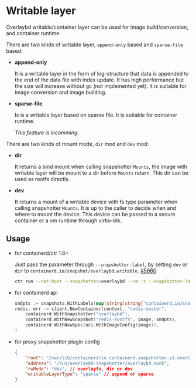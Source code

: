 # Writable layer

Overlaybd writable/container layer can be used for image build/conversion, and container runtime.


There are two kinds of writable layer, `append-only` based and `sparse-file` based:

* **append-only**

    It is a writable layer in the form of log-structure that data is appended to the end of the data file with index update. It has high performance but the size will increase without gc (not implemented yet). It is suitable for image conversion and image building.

* **sparse-file**

    Is is a writable layer based on sparse file. It is suitable for container runtime.

    *This feature is incomming.*


There are two kinds of mount mode, `dir` mod and `dev` mod:

* **dir**

    It returns a bind mount when calling snapshotter `Mounts`, the image with writable layer will be mount to a dir before `Mounts` return. This dir can be used as rootfs directly.

* **dev**

    It returns a mount of a writable device with fs type parameter when calling snapshotter `Mounts`. It is up to the caller to decide when and where to mount the device. This device can be passed to a secure container or a vm runtime through virtio-blk.


## Usage

* for containerd/ctr 1.6+

    Just pass the parameter through `--snapshotter-label`, by setting `dev` or `dir` to `containerd.io/snapshot/overlaybd.writable`. [#5660](https://github.com/containerd/containerd/pull/5660)

    ```bash
    ctr run --net-host --snapshotter=overlaybd --rm -t --snapshotter-label containerd.io/snapshot/overlaybd.writable=dev registry.hub.docker.com/overlaybd/redis:6.2.1_obd test_rw
    ```


* for containerd api

    ```go
	snOpts := snapshots.WithLabels(map[string]string{"containerd.io/snapshot/overlaybd.writable": "dev"})
	redis, err := client.NewContainer(context, "redis-master",
		containerd.WithSnapshotter("overlaybd"),
		containerd.WithNewSnapshot("redis-rootfs", image, snOpts),
		containerd.WithNewSpec(oci.WithImageConfig(image)),
	)
    ```

* for proxy snapshotter plugin config

    ```json
    {
        "root": "/var/lib/containerd/io.containerd.snapshotter.v1.overlaybd",
        "address": "/run/overlaybd-snapshotter/overlaybd.sock",
        "rwMode": "dev", // overlayfs, dir or dev
        "writableLayerType": "sparse" // append or sparse
    }
    ```